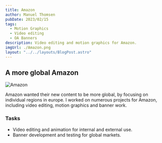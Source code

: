 ```yaml
---
title: Amazon
author: Manuel Thomsen
pubDate: 2023/02/15
tags:
  - Motion Graphics
  - Video editing
  - OA Banners
description: Video editing and motion graphics for Amazon.
imgUrl: ./Amazon.png
layout: "../../layouts/BlogPost.astro"
---
```


## A more global Amazon

![Amazon](/Amazon.png)

Amazon wanted their new content to be more global, by focusing on individual regions in europe. I worked on numerous projects for Amazon, including video editing, motion graphics and banner work.

### Tasks

- Video editing and animation for internal and external use.
- Banner development and testing for global markets.
